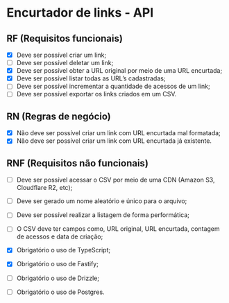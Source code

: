 
# Encurtador de links - API

## RF (Requisitos funcionais)

  - [x]  Deve ser possível criar um link;
  - [ ]  Deve ser possível deletar um link;
  - [x]  Deve ser possível obter a URL original por meio de uma URL encurtada;
  - [x]  Deve ser possível listar todas as URL’s cadastradas;
  - [ ]  Deve ser possível incrementar a quantidade de acessos de um link;
  - [ ]  Deve ser possível exportar os links criados em um CSV.

## RN (Regras de negócio)

  - [x]  Não deve ser possível criar um link com URL encurtada mal formatada;
  - [x]  Não deve ser possível criar um link com URL encurtada já existente.

## RNF (Requisitos não funcionais)

  - [ ]  Deve ser possível acessar o CSV por meio de uma CDN (Amazon S3, Cloudflare R2, etc);
  - [ ]  Deve ser gerado um nome aleatório e único para o arquivo;
  - [ ]  Deve ser possível realizar a listagem de forma performática;
  - [ ]  O CSV deve ter campos como, URL original, URL encurtada, contagem de acessos e data de criação;
  - [x] Obrigatório o uso de TypeScript;
  - [x] Obrigatório o uso de Fastify;
  - [ ] Obrigatório o uso de Drizzle;
  - [ ] Obrigatório o uso de Postgres.
    
